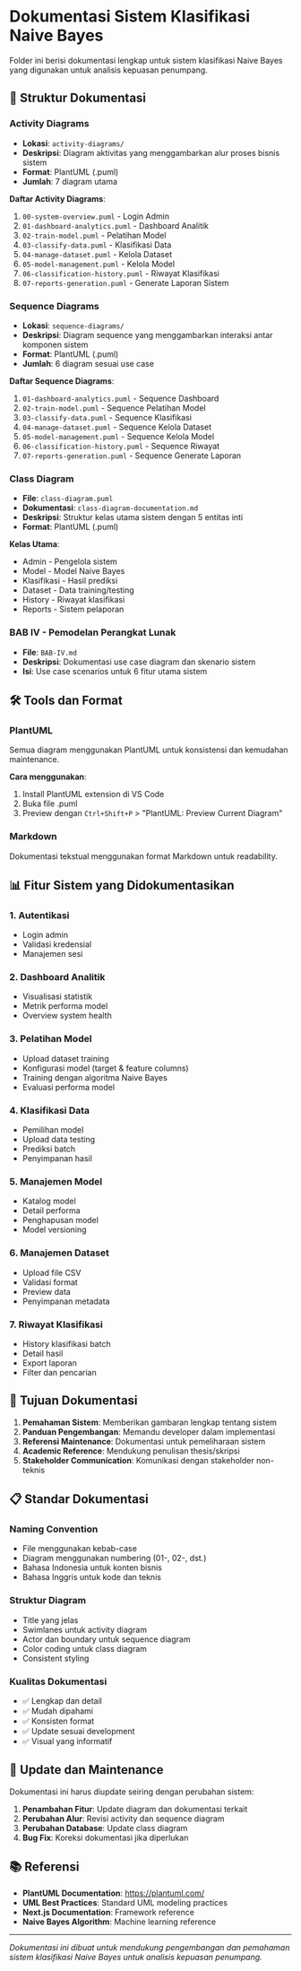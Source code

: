 # Dokumentasi Sistem Klasifikasi Naive Bayes

Folder ini berisi dokumentasi lengkap untuk sistem klasifikasi Naive Bayes yang digunakan untuk analisis kepuasan penumpang.

## 📁 Struktur Dokumentasi

### Activity Diagrams
- **Lokasi**: `activity-diagrams/`
- **Deskripsi**: Diagram aktivitas yang menggambarkan alur proses bisnis sistem
- **Format**: PlantUML (.puml)
- **Jumlah**: 7 diagram utama

**Daftar Activity Diagrams**:
1. `00-system-overview.puml` - Login Admin
2. `01-dashboard-analytics.puml` - Dashboard Analitik
3. `02-train-model.puml` - Pelatihan Model
4. `03-classify-data.puml` - Klasifikasi Data
5. `04-manage-dataset.puml` - Kelola Dataset
6. `05-model-management.puml` - Kelola Model
7. `06-classification-history.puml` - Riwayat Klasifikasi
8. `07-reports-generation.puml` - Generate Laporan Sistem

### Sequence Diagrams
- **Lokasi**: `sequence-diagrams/`
- **Deskripsi**: Diagram sequence yang menggambarkan interaksi antar komponen sistem
- **Format**: PlantUML (.puml)
- **Jumlah**: 6 diagram sesuai use case

**Daftar Sequence Diagrams**:
1. `01-dashboard-analytics.puml` - Sequence Dashboard
2. `02-train-model.puml` - Sequence Pelatihan Model
3. `03-classify-data.puml` - Sequence Klasifikasi
4. `04-manage-dataset.puml` - Sequence Kelola Dataset
5. `05-model-management.puml` - Sequence Kelola Model
6. `06-classification-history.puml` - Sequence Riwayat
7. `07-reports-generation.puml` - Sequence Generate Laporan

### Class Diagram
- **File**: `class-diagram.puml`
- **Dokumentasi**: `class-diagram-documentation.md`
- **Deskripsi**: Struktur kelas utama sistem dengan 5 entitas inti
- **Format**: PlantUML (.puml)

**Kelas Utama**:
- Admin - Pengelola sistem
- Model - Model Naive Bayes
- Klasifikasi - Hasil prediksi
- Dataset - Data training/testing
- History - Riwayat klasifikasi
- Reports - Sistem pelaporan

### BAB IV - Pemodelan Perangkat Lunak
- **File**: `BAB-IV.md`
- **Deskripsi**: Dokumentasi use case diagram dan skenario sistem
- **Isi**: Use case scenarios untuk 6 fitur utama sistem

## 🛠️ Tools dan Format

### PlantUML
Semua diagram menggunakan PlantUML untuk konsistensi dan kemudahan maintenance.

**Cara menggunakan**:
1. Install PlantUML extension di VS Code
2. Buka file .puml
3. Preview dengan `Ctrl+Shift+P` > "PlantUML: Preview Current Diagram"

### Markdown
Dokumentasi tekstual menggunakan format Markdown untuk readability.

## 📊 Fitur Sistem yang Didokumentasikan

### 1. Autentikasi
- Login admin
- Validasi kredensial
- Manajemen sesi

### 2. Dashboard Analitik
- Visualisasi statistik
- Metrik performa model
- Overview system health

### 3. Pelatihan Model
- Upload dataset training
- Konfigurasi model (target & feature columns)
- Training dengan algoritma Naive Bayes
- Evaluasi performa model

### 4. Klasifikasi Data
- Pemilihan model
- Upload data testing
- Prediksi batch
- Penyimpanan hasil

### 5. Manajemen Model
- Katalog model
- Detail performa
- Penghapusan model
- Model versioning

### 6. Manajemen Dataset
- Upload file CSV
- Validasi format
- Preview data
- Penyimpanan metadata

### 7. Riwayat Klasifikasi
- History klasifikasi batch
- Detail hasil
- Export laporan
- Filter dan pencarian

## 🎯 Tujuan Dokumentasi

1. **Pemahaman Sistem**: Memberikan gambaran lengkap tentang sistem
2. **Panduan Pengembangan**: Memandu developer dalam implementasi
3. **Referensi Maintenance**: Dokumentasi untuk pemeliharaan sistem
4. **Academic Reference**: Mendukung penulisan thesis/skripsi
5. **Stakeholder Communication**: Komunikasi dengan stakeholder non-teknis

## 📋 Standar Dokumentasi

### Naming Convention
- File menggunakan kebab-case
- Diagram menggunakan numbering (01-, 02-, dst.)
- Bahasa Indonesia untuk konten bisnis
- Bahasa Inggris untuk kode dan teknis

### Struktur Diagram
- Title yang jelas
- Swimlanes untuk activity diagram
- Actor dan boundary untuk sequence diagram
- Color coding untuk class diagram
- Consistent styling

### Kualitas Dokumentasi
- ✅ Lengkap dan detail
- ✅ Mudah dipahami
- ✅ Konsisten format
- ✅ Update sesuai development
- ✅ Visual yang informatif

## 🔄 Update dan Maintenance

Dokumentasi ini harus diupdate seiring dengan perubahan sistem:

1. **Penambahan Fitur**: Update diagram dan dokumentasi terkait
2. **Perubahan Alur**: Revisi activity dan sequence diagram
3. **Perubahan Database**: Update class diagram
4. **Bug Fix**: Koreksi dokumentasi jika diperlukan

## 📚 Referensi

- **PlantUML Documentation**: https://plantuml.com/
- **UML Best Practices**: Standard UML modeling practices
- **Next.js Documentation**: Framework reference
- **Naive Bayes Algorithm**: Machine learning reference

---

*Dokumentasi ini dibuat untuk mendukung pengembangan dan pemahaman sistem klasifikasi Naive Bayes untuk analisis kepuasan penumpang.*
